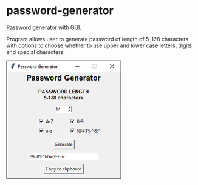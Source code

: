 # password-generator
Password generator with GUI.

Program allows user to generate password of length of 5-128 characters with options to choose whether to use upper and lower case letters, digits and special characters.

![alt text](https://raw.githubusercontent.com/VeryAwesomeSheep/password-generator/main/image.png)
